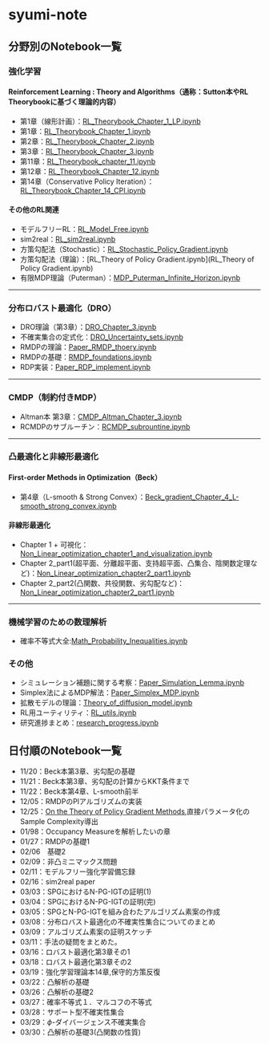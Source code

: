 # syumi-note

## 分野別のNotebook一覧

### 強化学習

#### Reinforcement Learning : Theory and Algorithms（通称：Sutton本やRL Theorybookに基づく理論的内容）
- 第1章（線形計画）：[RL_Theorybook_Chapter_1_LP.ipynb](RL_Theorybook_Chapter_1_LP.ipynb)
- 第1章：[RL_Theorybook_Chapter_1.ipynb](RL_Theorybook_Chapter_1.ipynb)
- 第2章：[RL_Theorybook_Chapter_2.ipynb](RL_Theorybook_Chapter_2.ipynb)
- 第3章：[RL_Theorybook_Chapter_3.ipynb](RL_Theorybook_Chapter_3.ipynb)
- 第11章：[RL_Theorybook_chapter_11.ipynb](RL_Theorybook_chapter_11.ipynb)
- 第12章：[RL_Theorybook_Chapter_12.ipynb](RL_Theorybook_Chapter_12.ipynb)
- 第14章（Conservative Policy Iteration）：[RL_Theorybook_Chapter_14_CPI.ipynb](RL_Theorybook_Chapter_14_CPI.ipynb)

#### その他のRL関連
- モデルフリーRL：[RL_Model_Free.ipynb](RL_Model_Free.ipynb)
- sim2real：[RL_sim2real.ipynb](RL_sim2real.ipynb)
- 方策勾配法（Stochastic）：[RL_Stochastic_Policy_Gradient.ipynb](RL_Stochastic_Policy_Gradient.ipynb)
- 方策勾配法（理論）：[RL_Theory of Policy Gradient.ipynb](RL_Theory of Policy Gradient.ipynb)
- 有限MDP理論（Puterman）：[MDP_Puterman_Infinite_Horizon.ipynb](MDP_Puterman_Infinite_Horizon.ipynb)

---

### 分布ロバスト最適化（DRO）

- DRO理論（第3章）：[DRO_Chapter_3.ipynb](DRO_Chapter_3.ipynb)
- 不確実集合の定式化：[DRO_Uncertainty_sets.ipynb](DRO_Uncertainty_sets.ipynb)
- RMDPの理論：[Paper_RMDP_thoery.ipynb](Paper_RMDP_thoery.ipynb)
- RMDPの基礎：[RMDP_foundations.ipynb](RMDP_foundations.ipynb)
- RDP実装：[Paper_RDP_implement.ipynb](Paper_RDP_implement.ipynb)

---

### CMDP（制約付きMDP）

- Altman本 第3章：[CMDP_Altman_Chapter_3.ipynb](CMDP_Altman_Chapter_3.ipynb)
- RCMDPのサブルーチン：[RCMDP_subrountine.ipynb](RCMDP_subrountine.ipynb)

---

### 凸最適化と非線形最適化

#### First-order Methods in Optimization（Beck）
- 第4章（L-smooth & Strong Convex）：[Beck_gradient_Chapter_4_L-smooth_strong_convex.ipynb](Beck_gradient_Chapter_4_L-smooth_strong_convex.ipynb)

#### 非線形最適化
- Chapter 1 + 可視化：[Non_Linear_optimization_chapter1_and_visualization.ipynb](Non_Linear_optimization_chapter1_and_visualization.ipynb)
- Chapter 2_part1(超平面、分離超平面、支持超平面、凸集合、陰関数定理など)：[Non_Linear_optimization_chapter2_part1.ipynb](Non_Linear_optimization_chapter2.ipynb)
- Chapter 2_part2(凸関数、共役関数、劣勾配など)：[Non_Linear_optimization_chapter2_part1.ipynb](Non_Linear_optimization_chapter2_part2.ipynb)
---

### 機械学習のための数理解析
- 確率不等式大全:[Math_Probability_Inequalities.ipynb](Math_Probability_Inequalities.ipynb)



### その他

- シミュレーション補題に関する考察：[Paper_Simulation_Lemma.ipynb](Paper_Simulation_Lemma.ipynb)
- Simplex法によるMDP解法：[Paper_Simplex_MDP.ipynb](Paper_Simplex_MDP.ipynb)
- 拡散モデルの理論：[Theory_of_diffusion_model.ipynb](Theory_of_diffusion_model.ipynb)
- RL用ユーティリティ：[RL_utils.ipynb](RL_utils.ipynb)
- 研究進捗まとめ：[research_progress.ipynb](research_progress.ipynb)



## 日付順のNotebook一覧

* 11/20：Beck本第3章、劣勾配の基礎
* 11/21：Beck本第3章、劣勾配の計算からKKT条件まで
* 11/22：Beck本第4章、L-smooth前半
* 12/05：RMDPのPIアルゴリズムの実装
* 12/25：[On the Theory of Policy Gradient Methods](https://arxiv.org/abs/1908.00261),直接パラメータ化のSample Complexity導出
* 01/98：Occupancy Measureを解析したいの章
* 01/27：RMDPの基礎1
* 02/06　基礎2
* 02/09：非凸ミニマックス問題
* 02/11：モデルフリー強化学習備忘録
* 02/16：sim2real paper
* 03/03：SPGにおけるN-PG-IGTの証明(1)
* 03/04：SPGにおけるN-PG-IGTの証明(完)
* 03/05：SPGとN-PG-IGTを組み合わたアルゴリズム素案の作成
* 03/08：分布ロバスト最適化の不確実性集合についてのまとめ
* 03/09：アルゴリズム素案の証明スケッチ
* 03/11：手法の疑問をまとめた。
* 03/16：ロバスト最適化第3章その1
* 03/18：ロバスト最適化第3章その2
* 03/19：強化学習理論本14章,保守的方策反復
* 03/22：凸解析の基礎
* 03/26：凸解析の基礎2
* 03/27：確率不等式１．マルコフの不等式
* 03/28：サポート型不確実性集合
* 03/29：$\phi$-ダイバージェンス不確実集合
* 03/30：凸解析の基礎3(凸関数の性質)
